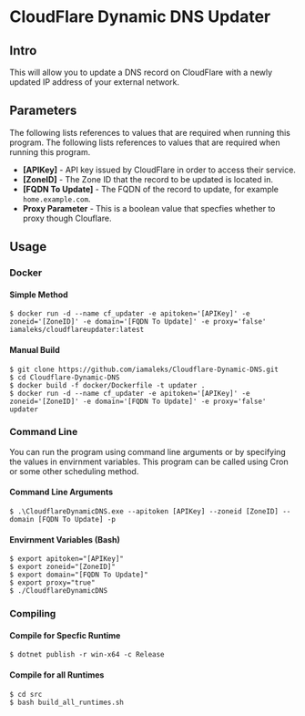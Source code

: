 # CloudFlare Dynamic DNS Updater

## Intro

This will allow you to update a DNS record on CloudFlare with a newly updated IP address of your external network.

## Parameters


The following lists references to values that are required when running this program.
The following lists references to values that are required when running this program.
* **[APIKey]** - API key issued by CloudFlare in order to access their service.
* **[ZoneID]** - The Zone ID that the record to be updated is located in.
* **[FQDN To Update]** - The FQDN of the record to update, for example ```home.example.com```.
* **Proxy Parameter** - This is a boolean value that specfies whether to proxy though Clouflare.

## Usage

### Docker

#### Simple Method

```
$ docker run -d --name cf_updater -e apitoken='[APIKey]' -e zoneid='[ZoneID]' -e domain='[FQDN To Update]' -e proxy='false' iamaleks/cloudflareupdater:latest
```

#### Manual Build

```
$ git clone https://github.com/iamaleks/Cloudflare-Dynamic-DNS.git
$ cd Cloudflare-Dynamic-DNS
$ docker build -f docker/Dockerfile -t updater .
$ docker run -d --name cf_updater -e apitoken='[APIKey]' -e zoneid='[ZoneID]' -e domain='[FQDN To Update]' -e proxy='false' updater
```

### Command Line

You can run the program using command line arguments or by specifying the values in envirnment variables. This program can be called using Cron or some other scheduling method.

#### Command Line Arguments
```
$ .\CloudflareDynamicDNS.exe --apitoken [APIKey] --zoneid [ZoneID] --domain [FQDN To Update] -p
```

#### Envirnment Variables (Bash)

```
$ export apitoken="[APIKey]"
$ export zoneid="[ZoneID]"
$ export domain="[FQDN To Update]"
$ export proxy="true"
$ ./CloudflareDynamicDNS
```

### Compiling

#### Compile for Specfic Runtime

```
$ dotnet publish -r win-x64 -c Release
```

#### Compile for all Runtimes

```
$ cd src
$ bash build_all_runtimes.sh
```